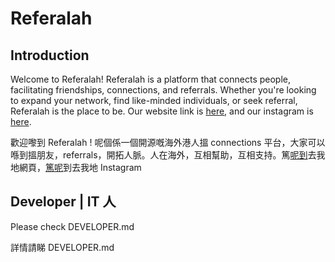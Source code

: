# Referalah

## Introduction

Welcome to Referalah! Referalah is a platform that connects people, facilitating friendships, connections, and referrals. Whether you're looking to expand your network, find like-minded individuals, or seek referral, Referalah is the place to be. Our website link is [here](https://www.referalah.com/), and our instagram is [here](https://instagram.com/referalah?igshid=NGVhN2U2NjQ0Yg==).

歡迎嚟到 Referalah ! 呢個係一個開源嘅海外港人搵 connections 平台，大家可以喺到搵朋友，referrals，開拓人脈。人在海外，互相幫助，互相支持。篤[呢到](https://www.referalah.com/)去我地網頁，[篤呢](https://instagram.com/referalah?igshid=NGVhN2U2NjQ0Yg==)到去我地 Instagram

## Developer | IT 人

Please check DEVELOPER.md

詳情請睇 DEVELOPER.md

